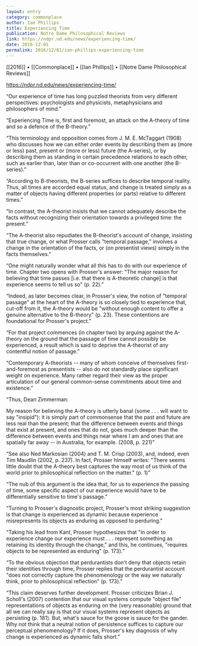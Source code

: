```yaml
---
layout: entry
category: commonplace
author: Ian Phillips
title: Experiencing Time
publication: Notre Dame Philosophical Reviews
link: https://ndpr.nd.edu/news/experiencing-time/
date: 2016-12-01
permalink: 2016/12/01/ian-phillips-experiencing-time
---
```


[[2016]] • [[Commonplace]] • [[Ian Phillips]] • [[Notre Dame Philosophical Reviews]]

https://ndpr.nd.edu/news/experiencing-time/

“Our experience of time has long puzzled theorists from very different perspectives: psychologists and physicists, metaphysicians and philosophers of mind.”

“Experiencing Time is, first and foremost, an attack on the A-theory of time and so a defence of the B-theory.”

“This terminology and opposition comes from J. M. E. McTaggart (1908) who discusses how we can either order events by describing them as (more or less) past, present or (more or less) future (the A-series), or by describing them as standing in certain precedence relations to each other, such as earlier than, later than or co-occurrent with one another (the B-series).”

“According to B-theorists, the B-series suffices to describe temporal reality. Thus, all times are accorded equal status, and change is treated simply as a matter of objects having different properties (or parts) relative to different times.”

“In contrast, the A-theorist insists that we cannot adequately describe the facts without recognizing their orientation towards a privileged time: the present.”

“The A-theorist also repudiates the B-theorist's account of change, insisting that true change, or what Prosser calls "temporal passage," involves a change in the orientation of the facts, or (on presentist views) simply in the facts themselves.”

“One might naturally wonder what all this has to do with our experience of time. Chapter two opens with Prosser's answer: "The major reason for believing that time passes [i.e. that there is A-theoretic change] is that experience seems to tell us so" (p. 22).”

“Indeed, as later becomes clear, in Prosser's view, the notion of "temporal passage" at the heart of the A-theory is so closely tied to experience that, cut-off from it, the A-theory would be "without enough content to offer a genuine alternative to the B-theory" (p. 23). These contentions are foundational for Prosser's project.”

“For that project commences (in chapter two) by arguing against the A-theory on the ground that the passage of time cannot possibly be experienced, a result which is said to deprive the A-theorist of any contentful notion of passage.”

“Contemporary A-theorists -- many of whom conceive of themselves first-and-foremost as presentists -- also do not standardly place significant weight on experience. Many rather regard their view as the proper articulation of our general common-sense commitments about time and existence.”

“Thus, Dean Zimmerman:

My reason for believing the A-theory is utterly banal (some . . . will want to say "insipid"): it is simply part of commonsense that the past and future are less real than the present; that the difference between events and things that exist at present, and ones that do not, goes much deeper than the difference between events and things near where I am and ones that are spatially far away -- in Australia, for example. (2008, p. 221)”

“See also Ned Markosian (2004) and T. M. Crisp (2003), and, indeed, even Tim Maudlin (2002, p. 237). In fact, Prosser himself writes: "There seems little doubt that the A-theory best captures the way most of us think of the world prior to philosophical reflection on the matter." (p. 1)”

“The nub of this argument is the idea that, for us to experience the passing of time, some specific aspect of our experience would have to be differentially sensitive to time's passage.”

“Turning to Prosser's diagnostic project, Prosser's most striking suggestion is that change is experienced as dynamic because experience misrepresents its objects as enduring as opposed to perduring.”

“Taking his lead from Kant, Prosser hypothesizes that "in order to experience change our experience must . . . represent something as retaining its identity through the change," and this, he continues, "requires objects to be represented as enduring" (p. 173).”

“To the obvious objection that perdurantists don't deny that objects retain their identities through time, Prosser replies that the perdurantist account "does not correctly capture the phenomenology or the way we naturally think, prior to philosophical reflection" (p. 173).”

“This claim deserves further development. Prosser criticizes Brian J. Scholl's (2007) contention that our visual systems compute "object file" representations of objects as enduring on the (very reasonable) ground that all we can really say is that our visual systems represent objects as persisting (p. 181). But, what's sauce for the goose is sauce for the gander. Why not think that a neutral notion of persistence suffices to capture our perceptual phenomenology? If it does, Prosser's key diagnosis of why change is experienced as dynamic falls short.”

